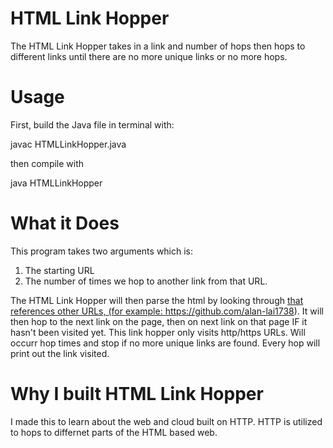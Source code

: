 # HTML Link Hopper
The HTML Link Hopper takes in a link and number of hops then hops to different links until there are no more
unique links or no more hops. 

# Usage
First, build the Java file in terminal with:

javac HTMLLinkHopper.java

then compile with

java HTMLLinkHopper <link> <number of hops>

# What it Does
This program takes two arguments which is:
1) The starting URL
2) The number of times we hop to another link from that URL.

The HTML Link Hopper will then parse the html by looking through <a href> that
references other URLs, (for example: https://github.com/alan-lai1738). It will
then hop to the next link on the page, then on next link on that page IF it hasn't
been visited yet. This link hopper only visits http/https URLs. Will occurr hop times
and stop if no more unique links are found. Every hop will print out the link visited.
  
# Why I built HTML Link Hopper
I made this to learn about the web and cloud built on HTTP. HTTP is utilized to hops to differnet parts of the HTML based web. 
